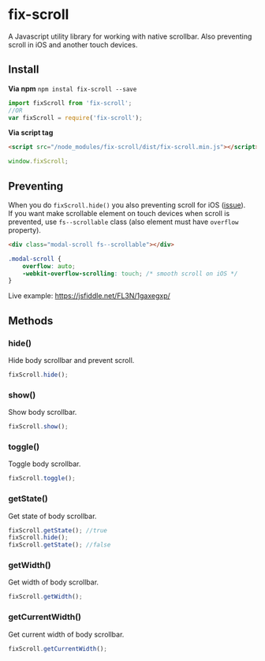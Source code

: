 # fix-scroll
A Javascript utility library for working with native scrollbar. Also preventing scroll in iOS and another touch devices.

## Install
**Via npm** `npm instal fix-scroll --save`

``` js
import fixScroll from 'fix-scroll';
//OR
var fixScroll = require('fix-scroll');
```

**Via script tag**
``` html
<script src="/node_modules/fix-scroll/dist/fix-scroll.min.js"></script>
```
``` js
window.fixScroll;
```

## Preventing
When you do `fixScroll.hide()` you also preventing scroll for iOS ([issue](https://stackoverflow.com/questions/28790889/css-how-to-prevent-scrolling-on-ios-safari)).
<br>
If you want make scrollable element on touch devices when scroll is prevented, use `fs--scrollable` class (also element must have `overflow` property).
```html
<div class="modal-scroll fs--scrollable"></div>
```
```css
.modal-scroll {
	overflow: auto;
	-webkit-overflow-scrolling: touch; /* smooth scroll on iOS */
}
```
Live example: https://jsfiddle.net/FL3N/1gaxegxp/

## Methods
### hide()
Hide body scrollbar and prevent scroll.
``` js
fixScroll.hide();
```

### show()
Show body scrollbar.
``` js
fixScroll.show();
```

### toggle()
Toggle body scrollbar.
``` js
fixScroll.toggle();
```

### getState()
Get state of body scrollbar.
``` js
fixScroll.getState(); //true
fixScroll.hide();
fixScroll.getState(); //false
```

### getWidth()
Get width of body scrollbar.
``` js
fixScroll.getWidth();
```

### getCurrentWidth()
Get current width of body scrollbar.
``` js
fixScroll.getCurrentWidth();
```
